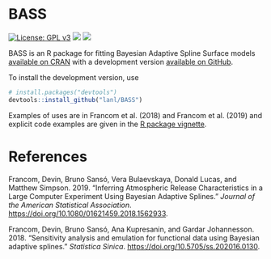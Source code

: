 BASS
================

[![License: GPL
v3](https://img.shields.io/badge/License-GPLv3-blue.svg)](https://www.gnu.org/licenses/gpl-3.0)
[![](https://img.shields.io/badge/devel%20version-1.1.2-blue.svg)](https://github.com/lanl/BASS)
[![](https://www.r-pkg.org/badges/version/BASS?color=orange)](https://cran.r-project.org/package=BASS)

<!-- README.md is generated from README.Rmd. Please edit that file -->

BASS is an R package for fitting Bayesian Adaptive Spline Surface models
[available on CRAN](https://CRAN.R-project.org/package=BASS) with a
development version [available on GitHub](https://github.com/lanl/BASS).

To install the development version, use

``` r
# install.packages("devtools")
devtools::install_github("lanl/BASS")
```

Examples of uses are in Francom et al. (2018) and Francom et al. (2019)
and explicit code examples are given in the [R package
vignette](https://CRAN.R-project.org/package=BASS/vignettes/).

# References

<div id="refs" class="references">

<div id="ref-francom2019inferring">

Francom, Devin, Bruno Sansó, Vera Bulaevskaya, Donald Lucas, and Matthew
Simpson. 2019. “Inferring Atmospheric Release Characteristics in a Large
Computer Experiment Using Bayesian Adaptive Splines.” *Journal of the
American Statistical Association*.
<https://doi.org/10.1080/01621459.2018.1562933>.

</div>

<div id="ref-francom2018sensitivity">

Francom, Devin, Bruno Sansó, Ana Kupresanin, and Gardar Johannesson.
2018. “Sensitivity analysis and emulation for functional data using
Bayesian adaptive splines.” *Statistica Sinica*.
<https://doi.org/10.5705/ss.202016.0130>.

</div>

</div>
